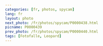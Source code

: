 ```yaml
---
categories: [fr, photos, spycam]
lang: fr
layout: photo
next_photo: /fr/photos/spycam/P0000438.html
picname: P0000439
prev_photo: /fr/photos/spycam/P0000440.html
tags: [Fotofalle, Leopard]
---
```

